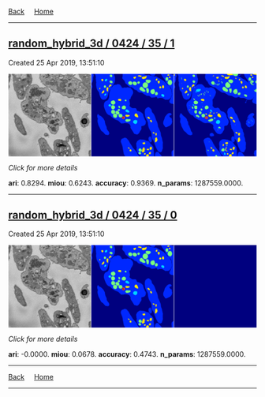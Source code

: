 
[Back](..)&nbsp;&nbsp;&nbsp;&nbsp;&nbsp;[Home](https://leapmanlab.github.io/snapshots)

---

<div class="summary"><a href="1"><h2>random_hybrid_3d / 0424 / 35 / 1</h2></a><p>Created 25 Apr 2019, 13:51:10
</p><a href="1"><img src="1/media/summary.png" align="center"></a><p>
<i>Click for more details</i>
</p></div>

**ari**: 0.8294. **miou**: 0.6243. **accuracy**: 0.9369. **n_params**: 1287559.0000. 

---

<div class="summary"><a href="0"><h2>random_hybrid_3d / 0424 / 35 / 0</h2></a><p>Created 25 Apr 2019, 13:51:10
</p><a href="0"><img src="0/media/summary.png" align="center"></a><p>
<i>Click for more details</i>
</p></div>

**ari**: -0.0000. **miou**: 0.0678. **accuracy**: 0.4743. **n_params**: 1287559.0000. 

---

[Back](..)&nbsp;&nbsp;&nbsp;&nbsp;&nbsp;[Home](https://leapmanlab.github.io/snapshots)

---